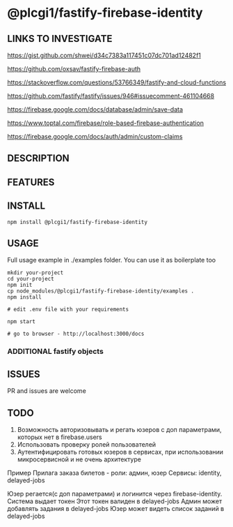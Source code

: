 # @plcgi1/fastify-firebase-identity

## LINKS TO INVESTIGATE

https://gist.github.com/shwei/d34c7383a117451c07dc701ad12482f1

https://github.com/oxsav/fastify-firebase-auth

https://stackoverflow.com/questions/53766349/fastify-and-cloud-functions

https://github.com/fastify/fastify/issues/946#issuecomment-461104668

https://firebase.google.com/docs/database/admin/save-data

https://www.toptal.com/firebase/role-based-firebase-authentication

https://firebase.google.com/docs/auth/admin/custom-claims

## DESCRIPTION


## FEATURES


## INSTALL

```
npm install @plcgi1/fastify-firebase-identity
```

## USAGE

Full usage example in ./examples folder. You can use it as boilerplate too

```
mkdir your-project
cd your-project
npm init
cp node_modules/@plcgi1/fastify-firebase-identity/examples .
npm install

# edit .env file with your requirements

npm start

# go to browser - http://localhost:3000/docs

```

### ADDITIONAL fastify objects

## ISSUES

PR and issues are welcome

## TODO

1. Возможность авторизовывать и регать юзеров с доп параметрами,
которых нет в firebase.users
2. Использовать проверку ролей пользователей
3. Аутентифицировать готовых юзеров в сервисах, 
при использовании микросервисной и не очень архитектуре

Пример
Прилага заказа билетов - роли: админ, юзер
Сервисы: identity, delayed-jobs

Юзер регается(с доп параметрами) и логинится через firebase-identity. 
Система выдает токен
Этот токен валиден в delayed-jobs
Админ может добавлять задания в delayed-jobs 
Юзер может видеть список заданий в delayed-jobs



